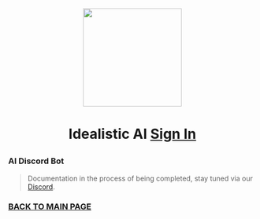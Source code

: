 <br>
<p align="center"><img src='https://vagdedes.com/.images/idealistic/logoCircular.png' width='200' height='200'></p> 

# <p align="center">Idealistic AI [Sign In](https://www.idealistic.ai/account)</p>

### AI Discord Bot
> Documentation in the process of being completed, stay tuned via our [Discord](https://www.idealistic.ai/discord).
 
### [BACK TO MAIN PAGE](https://www.idealistic.ai)
